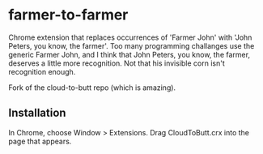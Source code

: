 farmer-to-farmer
================

Chrome extension that replaces occurrences of 'Farmer John' with 'John Peters, you know, the farmer'. Too many programming challanges use the generic Farmer John, and I think that John Peters, you know, the farmer, deserves a little more recognition. Not that his invisible corn isn't recognition enough.

Fork of the cloud-to-butt repo (which is amazing).

Installation
------------

In Chrome, choose Window > Extensions.  Drag CloudToButt.crx into the page that appears.
